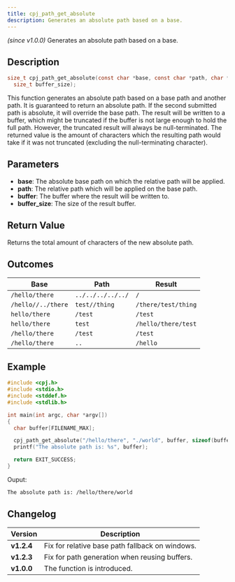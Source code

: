 ```yaml
---
title: cpj_path_get_absolute
description: Generates an absolute path based on a base.
---
```


_(since v1.0.0)_
Generates an absolute path based on a base.

## Description

```c
size_t cpj_path_get_absolute(const char *base, const char *path, char *buffer,
  size_t buffer_size);
```

This function generates an absolute path based on a base path and another path. It is guaranteed to return an absolute path. If the second submitted path is absolute, it will override the base path. The result will be written to a buffer, which might be truncated if the buffer is not large enough to hold the full path. However, the truncated result will always be null-terminated. The returned value is the amount of characters which the resulting path would take if it was not truncated (excluding the null-terminating character).

## Parameters

* **base**: The absolute base path on which the relative path will be applied.
* **path**: The relative path which will be applied on the base path.
* **buffer**: The buffer where the result will be written to.
* **buffer_size**: The size of the result buffer.

## Return Value

Returns the total amount of characters of the new absolute path.

## Outcomes

| Base                 | Path                | Result                |
|----------------------|---------------------|-----------------------|
| ``/hello/there``     | ``../../../../../`` | ``/``                 |
| ``/hello//../there`` | ``test//thing``     | ``/there/test/thing`` |
| ``hello/there``      | ``/test``           | ``/test``             |
| ``hello/there``      | ``test``            | ``/hello/there/test`` |
| ``/hello/there``     | ``/test``           | ``/test``             |
| ``/hello/there``     | ``..``              | ``/hello``            |

## Example

```c
#include <cpj.h>
#include <stdio.h>
#include <stddef.h>
#include <stdlib.h>

int main(int argc, char *argv[])
{
  char buffer[FILENAME_MAX];

  cpj_path_get_absolute("/hello/there", "./world", buffer, sizeof(buffer));
  printf("The absolute path is: %s", buffer);

  return EXIT_SUCCESS;
}
```

Ouput:

```txt
The absolute path is: /hello/there/world
```

## Changelog

| Version    | Description                                            |
|------------|--------------------------------------------------------|
| **v1.2.4** | Fix for relative base path fallback on windows.        |
| **v1.2.3** | Fix for path generation when reusing buffers.          |
| **v1.0.0** | The function is introduced.                            |

